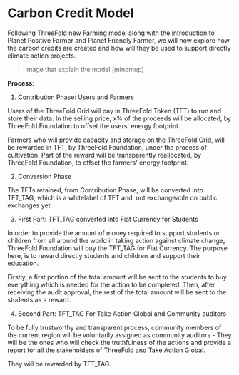 # Carbon Credit Model 

Following ThreeFold new Farming model along with the introduction to Planet Positive Farmer and Planet Friendly Farmer, we will now explore how the carbon credits are created and how will they be used to support directly climate action projects.

> Image that explain the model (mindmup)

**Process**: 

1. Contribution Phase: Users and Farmers 

Users of the ThreeFold Grid will pay in ThreeFold Token (TFT) to run and store their data. In the selling price, x% of the proceeds will be allocated, by ThreeFold Foundation to offset the users' energy footprint. 

Farmers who will provide capacity and storage on the ThreeFold Grid, will be rewarded in TFT, by ThreeFold Foundation, under the process of cultivation. Part of the reward will be transparently reallocated, by ThreeFold Foundation, to offset the farmers' energy footprint. 

2. Conversion Phase 

The TFTs retained, from Contribution Phase, will be converted into TFT_TAG, which is a whitelabel of TFT and, not exchangeable on public exchanges yet. 

3. First Part: TFT_TAG converted into Fiat Currency for Students

In order to provide the amount of money required to support students or children from all around the world in taking action against climate change, ThreeFold Foundation will buy the TFT_TAG for Fiat Currency. The purpose here, is to reward directly students and children and support their education. 

Firstly, a first portion of the total amount will be sent to the students to buy everything which is needed for the action to be completed. Then, after receiving the audit approval, the rest of the total amount will be sent to the students as a reward. 

4. Second Part: TFT_TAG For Take Action Global and Community auditors 

To be fully trustworthy and transparent process, community members of the current region will be voluntarily assigned as community auditors - They will be the ones who will check the truthfulness of the actions and provide a report for all the stakeholders of ThreeFold and Take Action Global. 

They will be rewarded by TFT_TAG. 


